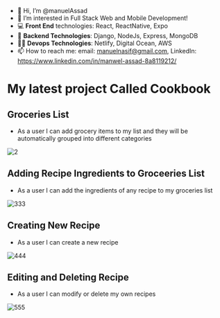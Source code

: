 - 👋 Hi, I’m @manuelAssad
- 👀 I’m interested in Full Stack Web and Mobile Development!
- :computer: **Front End** technologies: React, ReactNative, Expo
- :floppy_disk: **Backend Technologies**: Django, NodeJs, Express, MongoDB
- :technologist: **Devops Technologies**: Netlify, Digital Ocean, AWS
- 📫 How to reach me: email: manuelnasif@gmail.com, LinkedIn: https://www.linkedin.com/in/manwel-assad-8a8119212/

<!---
manuelAssad/manuelAssad is a ✨ special ✨ repository because its `README.md` (this file) appears on your GitHub profile.
You can click the Preview link to take a look at your changes.
--->


# My latest project Called Cookbook #


## Groceries List ##
* As a user I can add grocery items to my list and they will be automatically grouped into different categories

![2](https://user-images.githubusercontent.com/91218241/155033838-3061ca95-0cef-40a2-a9a5-46535a118c5a.gif)

## Adding Recipe Ingredients to Groceeries List ##
* As a user I can add the ingredients of any recipe to my groceries list

![333](https://user-images.githubusercontent.com/91218241/155034555-080bf0fb-3188-472e-b737-ce4566a84e53.gif)

## Creating New Recipe ##
* As a user I can create a new recipe

![444](https://user-images.githubusercontent.com/91218241/155038541-5df2769b-bde3-4364-a08f-776fca2639c7.gif)

## Editing and Deleting Recipe ##
* As a user I can modify or delete my own recipes

![555](https://user-images.githubusercontent.com/91218241/155038667-55a3388b-7d14-4b2b-ab7a-fcb9e6a30533.gif)
